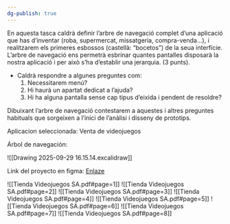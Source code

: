 ```yaml
---
dg-publish: true
---
```


En aquesta tasca caldrà definir l’arbre de navegació complet d’una aplicació que has d’inventar (roba, supermercat, missatgeria, compra-venda...), i realitzarem els primeres esbossos (castellà: “bocetos”) de la seua interfície. 
L’arbre de navegació ens permetrà esbrinar quantes pantalles disposarà la nostra aplicació i per això s’ha d’establir una jerarquia. (3 punts). 
-  Caldrà respondre a algunes preguntes com: 
	1. Necessitarem menú? 
	2. Hi haurà un apartat dedicat a l’ajuda? 
	3. Hi ha alguna pantalla sense cap tipus d’eixida i pendent de resoldre? 

Dibuixant l’arbre de navegació contestarem a aquestes i altres preguntes habituals que sorgeixen a l’inici de l’anàlisi i disseny de prototips. 

Aplicacion seleccionada: Venta de videojuegos

Árbol de navegación:

![[Drawing 2025-09-29 16.15.14.excalidraw]]

Link del proyecto en figma: [Enlaze](https://www.figma.com/design/bHUtw3GJyEMcwVuXwG15UK/Tienda-Videojuegos-SA?node-id=1-7&t=KHPWAZHYrgJP9ocg-1)

![[Tienda Videojuegos SA.pdf#page=1]]
![[Tienda Videojuegos SA.pdf#page=2]]
![[Tienda Videojuegos SA.pdf#page=3]]
![[Tienda Videojuegos SA.pdf#page=4]]
![[Tienda Videojuegos SA.pdf#page=5]]
![[Tienda Videojuegos SA.pdf#page=6]]
![[Tienda Videojuegos SA.pdf#page=7]]
![[Tienda Videojuegos SA.pdf#page=8]]
